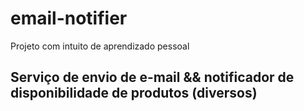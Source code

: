 # email-notifier
Projeto com intuito de aprendizado pessoal


## Serviço de envio de e-mail && notificador de disponibilidade de produtos (diversos)